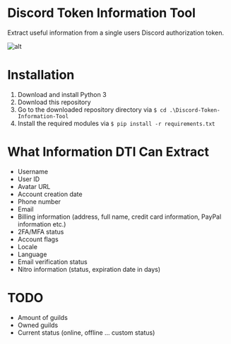 # Discord Token Information Tool
Extract useful information from a single users Discord authorization token.

![alt](https://github.com/WodxTV/Discord-Token-Information-Tool/blob/master/preview.jpg)

# Installation
1. Download and install Python 3
2. Download this repository
3. Go to the downloaded repository directory via `$ cd .\Discord-Token-Information-Tool`
4. Install the required modules via `$ pip install -r requirements.txt`

# What Information DTI Can Extract
- Username
- User ID
- Avatar URL
- Account creation date
- Phone number
- Email
- Billing information (address, full name, credit card information, PayPal information etc.)
- 2FA/MFA status
- Account flags
- Locale
- Language
- Email verification status
- Nitro information (status, expiration date in days)

# TODO
- Amount of guilds
- Owned guilds
- Current status (online, offline ... custom status)